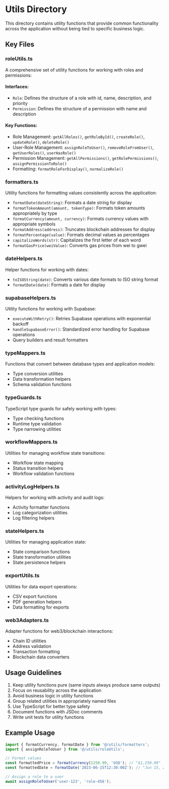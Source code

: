 # Utils Directory

This directory contains utility functions that provide common functionality across the application without being tied to specific business logic.

## Key Files

### roleUtils.ts
A comprehensive set of utility functions for working with roles and permissions:

#### Interfaces:
- `Role`: Defines the structure of a role with id, name, description, and priority
- `Permission`: Defines the structure of a permission with name and description

#### Key Functions:
- Role Management: `getAllRoles()`, `getRoleById()`, `createRole()`, `updateRole()`, `deleteRole()`
- User-Role Management: `assignRoleToUser()`, `removeRoleFromUser()`, `getUserRoles()`, `userHasRole()`
- Permission Management: `getAllPermissions()`, `getRolePermissions()`, `assignPermissionToRole()`
- Formatting: `formatRoleForDisplay()`, `normalizeRole()`

### formatters.ts
Utility functions for formatting values consistently across the application:

- `formatDate(dateString)`: Formats a date string for display
- `formatTokenAmount(amount, tokenType)`: Formats token amounts appropriately by type
- `formatCurrency(amount, currency)`: Formats currency values with appropriate symbols
- `formatAddress(address)`: Truncates blockchain addresses for display
- `formatPercentage(value)`: Formats decimal values as percentages
- `capitalizeWords(str)`: Capitalizes the first letter of each word
- `formatGasPrice(weiValue)`: Converts gas prices from wei to gwei

### dateHelpers.ts
Helper functions for working with dates:

- `toISOString(date)`: Converts various date formats to ISO string format
- `formatDate(date)`: Formats a date for display

### supabaseHelpers.ts
Utility functions for working with Supabase:

- `executeWithRetry()`: Retries Supabase operations with exponential backoff
- `handleSupabaseError()`: Standardized error handling for Supabase operations
- Query builders and result formatters

### typeMappers.ts
Functions that convert between database types and application models:

- Type conversion utilities
- Data transformation helpers
- Schema validation functions

### typeGuards.ts
TypeScript type guards for safely working with types:

- Type checking functions
- Runtime type validation
- Type narrowing utilities

### workflowMappers.ts
Utilities for managing workflow state transitions:

- Workflow state mapping
- Status transition helpers
- Workflow validation functions

### activityLogHelpers.ts
Helpers for working with activity and audit logs:

- Activity formatter functions
- Log categorization utilities
- Log filtering helpers

### stateHelpers.ts
Utilities for managing application state:

- State comparison functions
- State transformation utilities
- State persistence helpers

### exportUtils.ts
Utilities for data export operations:

- CSV export functions
- PDF generation helpers
- Data formatting for exports

### web3Adapters.ts
Adapter functions for web3/blockchain interactions:

- Chain ID utilities
- Address validation
- Transaction formatting
- Blockchain data converters

## Usage Guidelines

1. Keep utility functions pure (same inputs always produce same outputs)
2. Focus on reusability across the application
3. Avoid business logic in utility functions
4. Group related utilities in appropriately named files
5. Use TypeScript for better type safety
6. Document functions with JSDoc comments
7. Write unit tests for utility functions

## Example Usage

```typescript
import { formatCurrency, formatDate } from '@/utils/formatters';
import { assignRoleToUser } from '@/utils/roleUtils';

// Format values
const formattedPrice = formatCurrency(1250.99, 'USD'); // "$1,250.99"
const formattedDate = formatDate('2023-06-15T12:30:00Z'); // "Jun 15, 2023"

// Assign a role to a user
await assignRoleToUser('user-123', 'role-456');
```